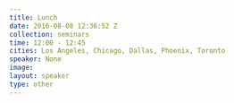 ```yaml
---
title: Lunch
date: 2016-08-08 12:36:52 Z
collection: seminars
time: 12:00 - 12:45
cities: Los Angeles, Chicago, Dallas, Phoenix, Toronto
speaker: None
image: 
layout: speaker
type: other
---
```

